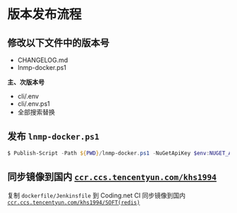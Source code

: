 # 版本发布流程

## 修改以下文件中的版本号

* CHANGELOG.md
* lnmp-docker.ps1

**主、次版本号**

* cli/.env
* cli/.env.ps1
* 全部搜索替换

## 发布 `lnmp-docker.ps1`

```powershell
$ Publish-Script -Path ${PWD}/lnmp-docker.ps1 -NuGetApiKey $env:NUGET_API_KEY -Force
```

## 同步镜像到国内 [`ccr.ccs.tencentyun.com/khs1994`](https://cloud.tencent.com/redirect.php?redirect=10058&cps_key=3a5255852d5db99dcd5da4c72f05df61)

复制 `dockerfile/Jenkinsfile` 到 Coding.net CI 同步镜像到国内 [`ccr.ccs.tencentyun.com/khs1994/SOFT(redis)`](https://cloud.tencent.com/redirect.php?redirect=10058&cps_key=3a5255852d5db99dcd5da4c72f05df61)
